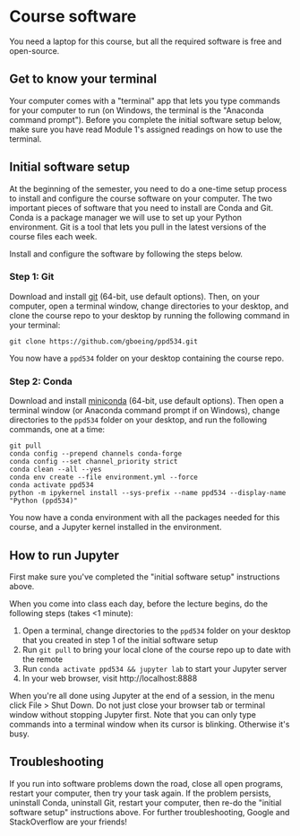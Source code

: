 # Course software

You need a laptop for this course, but all the required software is free and open-source.


## Get to know your terminal

Your computer comes with a "terminal" app that lets you type commands for your computer to run (on Windows, the terminal is the "Anaconda command prompt"). Before you complete the initial software setup below, make sure you have read Module 1's assigned readings on how to use the terminal.


## Initial software setup

At the beginning of the semester, you need to do a one-time setup process to install and configure the course software on your computer. The two important pieces of software that you need to install are Conda and Git. Conda is a package manager we will use to set up your Python environment. Git is a tool that lets you pull in the latest versions of the course files each week.

Install and configure the software by following the steps below.


### Step 1: Git

Download and install [git](https://git-scm.com/downloads) (64-bit, use default options). Then, on your computer, open a terminal window, change directories to your desktop, and clone the course repo to your desktop by running the following command in your terminal:

```
git clone https://github.com/gboeing/ppd534.git
```

You now have a `ppd534` folder on your desktop containing the course repo.


### Step 2: Conda

Download and install [miniconda](https://docs.conda.io/en/latest/miniconda.html) (64-bit, use default options). Then open a terminal window (or Anaconda command prompt if on Windows), change directories to the `ppd534` folder on your desktop, and run the following commands, one at a time:

```
git pull
conda config --prepend channels conda-forge
conda config --set channel_priority strict
conda clean --all --yes
conda env create --file environment.yml --force
conda activate ppd534
python -m ipykernel install --sys-prefix --name ppd534 --display-name "Python (ppd534)"
```

You now have a conda environment with all the packages needed for this course, and a Jupyter kernel installed in the environment.


## How to run Jupyter

First make sure you've completed the "initial software setup" instructions above.

When you come into class each day, before the lecture begins, do the following steps (takes <1 minute):

  1. Open a terminal, change directories to the `ppd534` folder on your desktop that you created in step 1 of the initial software setup
  1. Run `git pull` to bring your local clone of the course repo up to date with the remote
  1. Run `conda activate ppd534 && jupyter lab` to start your Jupyter server
  1. In your web browser, visit http://localhost:8888

When you're all done using Jupyter at the end of a session, in the menu click File > Shut Down. Do not just close your browser tab or terminal window without stopping Jupyter first. Note that you can only type commands into a terminal window when its cursor is blinking. Otherwise it's busy.


## Troubleshooting

If you run into software problems down the road, close all open programs, restart your computer, then try your task again. If the problem persists, uninstall Conda, uninstall Git, restart your computer, then re-do the "initial software setup" instructions above. For further troubleshooting, Google and StackOverflow are your friends!
